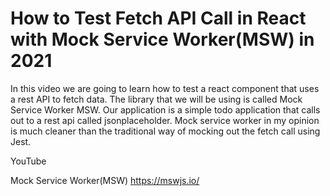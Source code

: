 # How to Test Fetch API Call in React with Mock Service Worker(MSW) in 2021

In this video we are going to learn how to test a react component that uses a rest API to fetch data. The library that we will be using is called Mock Service Worker MSW. Our application is a simple todo application that calls out to a rest api called jsonplaceholder. Mock service worker in my opinion is much cleaner than the traditional way of mocking out the fetch call using Jest.

YouTube

Mock Service Worker(MSW)
https://mswjs.io/
